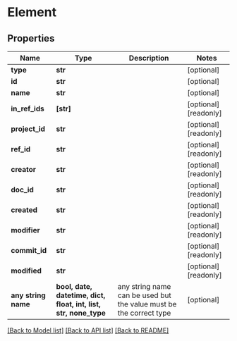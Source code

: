 # Element


## Properties
Name | Type | Description | Notes
------------ | ------------- | ------------- | -------------
**type** | **str** |  | [optional] 
**id** | **str** |  | [optional] 
**name** | **str** |  | [optional] 
**in_ref_ids** | **[str]** |  | [optional] [readonly] 
**project_id** | **str** |  | [optional] [readonly] 
**ref_id** | **str** |  | [optional] [readonly] 
**creator** | **str** |  | [optional] [readonly] 
**doc_id** | **str** |  | [optional] [readonly] 
**created** | **str** |  | [optional] [readonly] 
**modifier** | **str** |  | [optional] [readonly] 
**commit_id** | **str** |  | [optional] [readonly] 
**modified** | **str** |  | [optional] [readonly] 
**any string name** | **bool, date, datetime, dict, float, int, list, str, none_type** | any string name can be used but the value must be the correct type | [optional]

[[Back to Model list]](../README.md#documentation-for-models) [[Back to API list]](../README.md#documentation-for-api-endpoints) [[Back to README]](../README.md)


